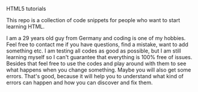 HTML5 tutorials

This repo is a collection of code snippets for people who want to start learning HTML.

I am a 29 years old guy from Germany and coding is one of my hobbies.
Feel free to contact me if you have questions, find a mistake, want to add something etc.
I am testing all codes as good as possible, 
but I am still learning myself so I can't guarantee that everything is 100% free of issues. 
Besides that feel free to use the codes and play around with them to see what happens when you change something.
Maybe you will also get some errors.
That's good, because it will help you to understand what kind of errors can happen and how you can discover and fix them.
